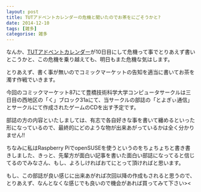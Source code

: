 ```yaml
---
layout: post
title: TUTアドベントカレンダーの危機と聞いたのでお茶をにごそうかと?
date: 2014-12-10
tags: [雑多]
categorise: 雑多
---
```


なんか、[TUTアドベントカレンダー](http://www.adventar.org/calendars/639 "TUT Advent Calendar 2014")が10日目にして危機って事でとりあえず書いとこうかと、この危機を乗り越えても、明日もまた危機な気はします。

とりあえず、書く事が無いのでコミックマーケットの告知を適当に書いてお茶を濁す作戦でいきます。

今回のコミックマーケット87にて豊橋技術科学大学コンピュータサークルは三日目の西地区の「く」ブロック31aにて、当サークルの部誌の「とよぎぃ通信」とサークルにて作成されたゲームのCDを出す予定です。

部誌の方の内容といたしましては、有志で各自好きな事を書いて纏めるといった形になっているので、最終的にどのような物が出来あがっているかは全く分かりません!!

ちなみに私はRaspberry PiでopenSUSEを使うというのをちょちょちと書き書きしました、きっと、先輩方が面白い記事を書いた面白い部誌になってると信じてるのでみなさん、もし、よろしければおてにとって頂ければと思います。

もし、この部誌が良い感じに出来あがれば次回以降の作成もされると思うので、とりあえず、なんとなくな感じでも良いので機会があれば買ってみて下さい><
